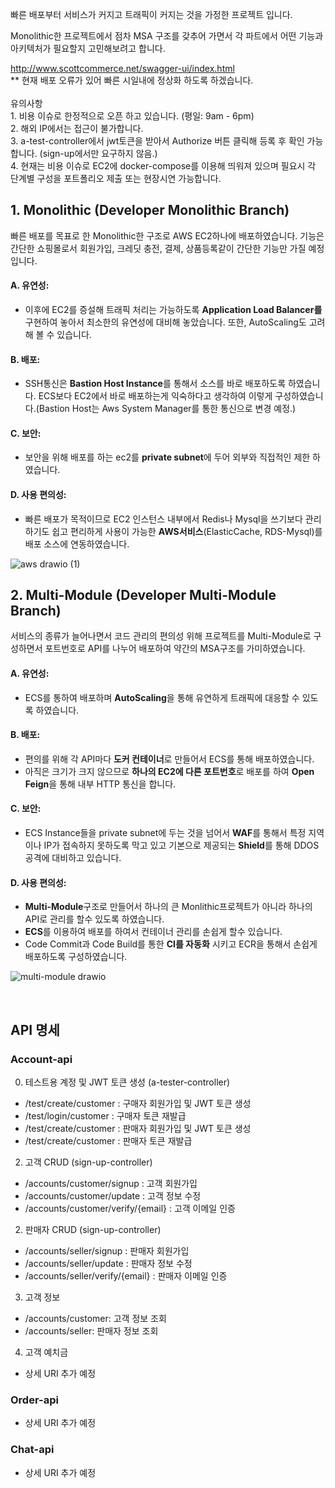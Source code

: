 빠른 배포부터 서비스가 커지고 트래픽이 커지는 것을 가정한 프로젝트 입니다. 

Monolithic한 프로젝트에서 점차 MSA 구조를 갖추어 가면서 각 파트에서 어떤 기능과 아키텍처가 필요할지 고민해보려고 합니다.

http://www.scottcommerce.net/swagger-ui/index.html
<br> ** 현재 배포 오류가 있어 빠른 시일내에 정상화 하도록 하겠습니다. 
<br><br> 유의사항 
<br> 1. 비용 이슈로 한정적으로 오픈 하고 있습니다. (평일: 9am - 6pm)
<br> 2. 해외 IP에서는 접근이 불가합니다. 
<br> 3. a-test-controller에서 jwt토큰을 받아서 Authorize 버튼 클릭해 등록 후 확인 가능합니다. (sign-up에서만 요구하지 않음.)
<br> 4. 현재는 비용 이슈로 EC2에 docker-compose를 이용해 띄워져 있으며 필요시 각 단계별 구성을 포트폴리오 제출 또는 현장시연 가능합니다.

## 1. Monolithic (Developer Monolithic Branch)
빠른 배포를 목표로 한 Monolithic한 구조로 AWS EC2하나에 배포하였습니다.
기능은 간단한 쇼핑몰로서 회원가입, 크레딧 충전, 결제, 상품등록같이 간단한 기능만 가질 예정 입니다. <br>
#### A. 유연성:
 - 이후에 EC2를 증설해 트래픽 처리는 가능하도록 **Application Load Balancer를** 구현하여 놓아서 최소한의 유연성에 대비해 놓았습니다. 또한, AutoScaling도 고려해 볼 수 있습니다.
#### B. 배포: 
- SSH통신은 **Bastion Host Instance**를 통해서 소스를 바로 배포하도록 하였습니다. ECS보다 EC2에서 바로 배포하는게 익숙하다고 생각하여 이렇게 구성하였습니다.(Bastion Host는 Aws System Manager를 통한 통신으로 변경 예정.)
#### C. 보안: 
 - 보안을 위해 배포를 하는 ec2를 **private subnet**에 두어 외부와 직접적인 제한 하였습니다. 
#### D. 사용 편의성:
  - 빠른 배포가 목적이므로 EC2 인스턴스 내부에서 Redis나 Mysql을 쓰기보다 관리하기도 쉽고 편리하게 사용이 가능한 **AWS서비스**(ElasticCache, RDS-Mysql)를 배포 소스에 연동하였습니다. 

![aws drawio (1)](https://github.com/ScottSung7/CommercialPractice/assets/98432596/045f694e-362e-437f-adab-6fe19751a740)

## 2. Multi-Module (Developer Multi-Module Branch)
서비스의 종류가 늘어나면서 코드 관리의 편의성 위해 프로젝트를 Multi-Module로 구성하면서 포트번호로 API를 나누어 배포하여 약간의 MSA구조를 가미하였습니다. <br>
#### A. 유연성:
  - ECS를 통하여 배포하며 **AutoScaling**을 통해 유연하게 트래픽에 대응할 수 있도록 하였습니다.
#### B. 배포:
 - 편의를 위해 각 API마다 **도커 컨테이너**로 만들어서 ECS를 통해 배포하였습니다. <br>
 - 아직은 크기가 크지 않으므로 **하나의 EC2에 다른 포트번호**로 배포를 하여 **Open Feign**을 통해 내부 HTTP 통신을 합니다. 
#### C. 보안:
 - ECS Instance들을 private subnet에 두는 것을 넘어서 **WAF**를 통해서 특정 지역이나 IP가 접속하지 못하도록 막고 있고 기본으로 제공되는 **Shield**를 통해 DDOS공격에 대비하고 있습니다.
#### D. 사용 편의성: 
 - **Multi-Module**구조로 만들어서 하나의 큰 Monlithic프로젝트가 아니라 하나의 API로 관리를 할수 있도록 하였습니다.<br>
 - **ECS**를 이용하여 배포를 하여서 컨테이너 관리를 손쉽게 할수 있습니다.<br>
 - Code Commit과 Code Build를 통한 **CI를 자동화** 시키고 ECR을 통해서 손쉽게 배포하도록 구성하였습니다.

![multi-module drawio](https://github.com/ScottSung7/CommercialPractice/assets/98432596/a6ae1da5-9697-421f-85ce-0ce5cad70134)

<br>

## API 명세

### Account-api
0. 테스트용 계정 및 JWT 토큰 생성 (a-tester-controller)
- /test/create/customer : 구매자 회원가입 및 JWT 토큰 생성
- /test/login/customer : 구매자 토큰 재발급
- /test/create/customer : 판매자 회원가입 및 JWT 토큰 생성
- /test/create/customer : 판매자 토큰 재발급

2. 고객 CRUD (sign-up-controller)
  - /accounts/customer/signup : 고객 회원가입
  - /accounts/customer/update : 고객 정보 수정
  - /accounts/customer/verify/{email} : 고객 이메일 인증
2. 판매자 CRUD (sign-up-controller)

  - /accounts/seller/signup : 판매자 회원가입
  - /accounts/seller/update : 판매자 정보 수정
  - /accounts/seller/verify/{email} : 판매자 이메일 인증

3. 고객 정보
- /accounts/customer: 고객 정보 조회
- /accounts/seller: 판매자 정보 조회

4. 고객 예치금
- 상세 URI 추가 예정

### Order-api
- 상세 URI 추가 예정

### Chat-api
- 상세 URI 추가 예정

